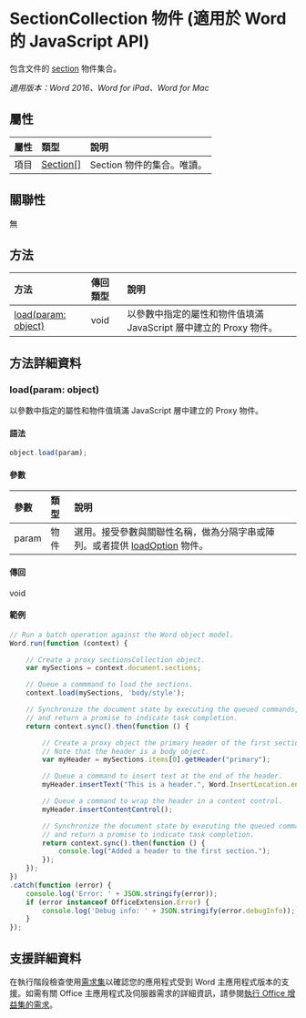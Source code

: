﻿# SectionCollection 物件 (適用於 Word 的 JavaScript API)

包含文件的 [section](section.md) 物件集合。

_適用版本：Word 2016、Word for iPad、Word for Mac_

## 屬性
| 屬性	     | 類型	   |說明
|:---------------|:--------|:----------|
|項目|[Section[]](section.md)|Section 物件的集合。唯讀。|

## 關聯性
無


## 方法

| 方法           | 傳回類型    |說明|
|:---------------|:--------|:----------|
|[load(param: object)](#loadparam-object)|void|以參數中指定的屬性和物件值填滿 JavaScript 層中建立的 Proxy 物件。|

## 方法詳細資料

### load(param: object)
以參數中指定的屬性和物件值填滿 JavaScript 層中建立的 Proxy 物件。

#### 語法
```js
object.load(param);
```

#### 參數
| 參數	    | 類型	   |說明|
|:---------------|:--------|:----------|
|param|物件|選用。接受參數與關聯性名稱，做為分隔字串或陣列。或者提供 [loadOption](loadoption.md) 物件。|

#### 傳回
void

#### 範例
```js
// Run a batch operation against the Word object model.
Word.run(function (context) {

    // Create a proxy sectionsCollection object.
    var mySections = context.document.sections;

    // Queue a commmand to load the sections.
    context.load(mySections, 'body/style');

    // Synchronize the document state by executing the queued commands,
    // and return a promise to indicate task completion.
    return context.sync().then(function () {

        // Create a proxy object the primary header of the first section.
        // Note that the header is a body object.
        var myHeader = mySections.items[0].getHeader("primary");

        // Queue a command to insert text at the end of the header.
        myHeader.insertText("This is a header.", Word.InsertLocation.end);

        // Queue a command to wrap the header in a content control.
        myHeader.insertContentControl();

        // Synchronize the document state by executing the queued commands,
        // and return a promise to indicate task completion.
        return context.sync().then(function () {
            console.log("Added a header to the first section.");
        });
    });
})
.catch(function (error) {
    console.log('Error: ' + JSON.stringify(error));
    if (error instanceof OfficeExtension.Error) {
        console.log('Debug info: ' + JSON.stringify(error.debugInfo));
    }
});

```

## 支援詳細資料
在執行階段檢查使用[需求集](../office-add-in-requirement-sets.md)以確認您的應用程式受到 Word 主應用程式版本的支援。如需有關 Office 主應用程式及伺服器需求的詳細資訊，請參閱[執行 Office 增益集的需求](../../docs/overview/requirements-for-running-office-add-ins.md)。